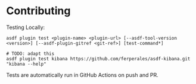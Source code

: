 # Contributing

Testing Locally:

```shell
asdf plugin test <plugin-name> <plugin-url> [--asdf-tool-version <version>] [--asdf-plugin-gitref <git-ref>] [test-command*]

# TODO: adapt this
asdf plugin test kibana https://github.com/ferperales/asdf-kibana.git "kibana --help"
```

Tests are automatically run in GitHub Actions on push and PR.
